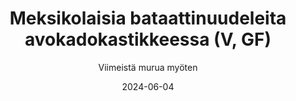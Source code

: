 ---
title: "Meksikolaisia bataattinuudeleita avokadokastikkeessa (V, GF)"
image: "https://vegaanibotti.lauravuo.me/2024/06/2024-06-04_small.png"
date: 2024-06-04
receipt_url: "https://viimeistamuruamyoten.com/meksikolaisia-bataattinuudeleita-avokadokastikkeessa-vegaani-gluteeniton/"
author: "Viimeistä murua myöten"
---